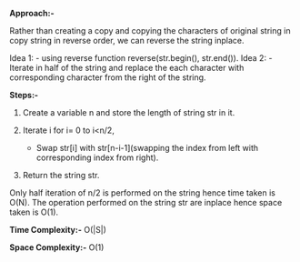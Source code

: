 **Approach:-**

Rather than creating a copy and copying the characters of original string in copy string in reverse order, we can reverse the string inplace.

Idea 1: - using reverse function reverse(str.begin(), str.end()).
Idea 2: - Iterate in half of the string and replace the each character with corresponding character from the right of the string.

**Steps:-**
1. Create a variable n and store the length of string str in it.
2. Iterate i for i= 0 to i<n/2,
    
    - Swap str[i] with str[n-i-1](swapping the index from left with corresponding index from right).
3. Return the string str.

Only half iteration of n/2 is performed on the string hence time taken is O(N). 
The operation performed on the string str are inplace hence space taken is O(1).

**Time Complexity:-** O(|S|)

**Space Complexity:-** O(1)